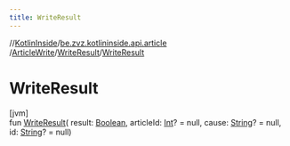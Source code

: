 ```yaml
---
title: WriteResult
---
```

//[KotlinInside](../../../../index.html)/[be.zvz.kotlininside.api.article](../../index.html)
/[ArticleWrite](../index.html)/[WriteResult](index.html)/[WriteResult](-write-result.html)

# WriteResult

[jvm]\
fun [WriteResult](-write-result.html)(
result: [Boolean](https://kotlinlang.org/api/latest/jvm/stdlib/kotlin/-boolean/index.html),
articleId: [Int](https://kotlinlang.org/api/latest/jvm/stdlib/kotlin/-int/index.html)? = null,
cause: [String](https://kotlinlang.org/api/latest/jvm/stdlib/kotlin/-string/index.html)? = null,
id: [String](https://kotlinlang.org/api/latest/jvm/stdlib/kotlin/-string/index.html)? = null)




